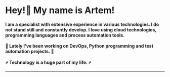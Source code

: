 

# Hey!👋  My name is Artem!
<b>
I am a specialist with extensive experience in various technologies. I do not stand still and constantly develop. I love using cloud technologies, programming languages and process automation tools.
<b>
<br><br>
 🔭   Lately I've been working on DevOps, Python programming and test automation projects.   🔭
<br><br>
 ⚡   Technology is a huge part of my life.   ⚡

<hr>
